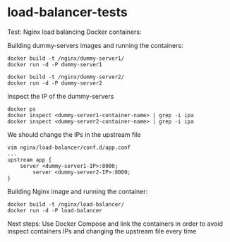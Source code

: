 # load-balancer-tests

Test: Nginx load balancing Docker containers:

Building dummy-servers images and running the containers:
```shell
docker build -t /nginx/dummy-server1/
docker run -d -P dummy-server1
```
```shell
docker build -t /nginx/dummy-server2/
docker run -d -P dummy-server2
```

Inspect the IP of the dummy-servers
```shell
docker ps
docker inspect <dummy-server1-container-name> | grep -i ipa
docker inspect <dummy-server2-container-name> | grep -i ipa
```

We should change the IPs in the upstream file
```shell
vim nginx/load-balancer/conf.d/app.conf
...
upstream app {
	server <dummy-server1-IP>:8000;
        server <dummy-server2-IP>:8000;
}
```

Building Nginx image and running the container:
```shell
docker build -t /nginx/load-balancer/
docker run -d -P load-balancer
```

Next steps: Use Docker Compose and link the containers in order to avoid inspect containers IPs and changing the upstream file every time


